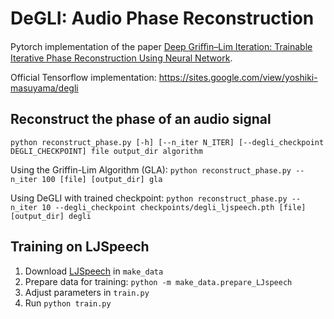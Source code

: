 # DeGLI: Audio Phase Reconstruction

Pytorch implementation of the paper [Deep Griﬃn–Lim Iteration: Trainable Iterative Phase Reconstruction Using Neural Network](https://ieeexplore.ieee.org/document/9242279).

Official Tensorflow implementation: https://sites.google.com/view/yoshiki-masuyama/degli


## Reconstruct the phase of an audio signal

`python reconstruct_phase.py [-h] [--n_iter N_ITER] [--degli_checkpoint DEGLI_CHECKPOINT] file output_dir algorithm`

Using the Griffin-Lim Algorithm (GLA): `python reconstruct_phase.py --n_iter 100 [file] [output_dir] gla`

Using DeGLI with trained checkpoint: `python reconstruct_phase.py --n_iter 10 --degli_checkpoint checkpoints/degli_ljspeech.pth [file] [output_dir] degli`


## Training on LJSpeech

1. Download [LJSpeech](https://keithito.com/LJ-Speech-Dataset/) in `make_data`
2. Prepare data for training: `python -m make_data.prepare_LJspeech`
3. Adjust parameters in `train.py`
4. Run `python train.py`
